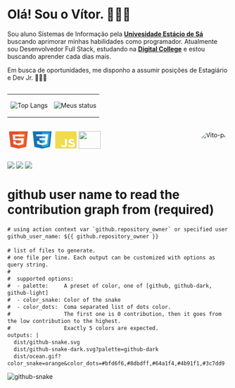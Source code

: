 # Olá! Sou o Vítor. 👋🏼😉 

Sou aluno Sistemas de Informação pela [__Univesidade Estácio de Sá__](https://estacio.br)  buscando aprimorar minhas habilidades como programador. Atualmente sou Desenvolvedor Full Stack, estudando na [__Digital College__](https://digitalcollege.com.br/) e estou buscando aprender cada dias mais.

Em busca de oportunidades, me disponho a assumir posições de Estagiário e Dev Jr. 👨🏻‍💻

##

<table border="0" style="border:0;">
<tr>
<td>

![Top Langs](https://github-readme-stats.vercel.app/api/top-langs/?username=VitoDDev&layout=donut&title_color=adbac7&text_color=adbac7&theme=transparent&hide_border=true)
</td>
<td>

![Meus status](https://github-readme-stats.vercel.app/api?username=VitoDDev&title_color=adbac7&text_color=adbac7&theme=transparent&hide_border=true)
</td>
</tr>
</table>

<!-- </li>
<li style="flex: 1 !important;list-style:none !important;"> -->


<!-- </li>
</ul> -->

<div style="display: inline_block"><br>
  <img align="center" alt="Vito-HTML" height="40" width="50" src="https://raw.githubusercontent.com/devicons/devicon/master/icons/html5/html5-original.svg">
  <img align="center" alt="Vito-CSS" height="40" width="50" src="https://raw.githubusercontent.com/devicons/devicon/master/icons/css3/css3-original.svg">
  <img align="center" alt="Vito-Js" height="40" width="50" src="https://raw.githubusercontent.com/devicons/devicon/master/icons/javascript/javascript-plain.svg">
  <img align="center" alt "Vito-JAVA" height="40" width="50" src="https://cdn.jsdelivr.net/gh/devicons/devicon/icons/java/java-plain.svg" />
  <img align="right" alt="Vito-pic" height="150" style="border-radius: 50px" src="https://cdn.discordapp.com/attachments/463841816807079958/1108096813577281648/Avatar_GitHUB.png">
</div>

##

 <a href="https://instagram.com/ovitorcruz" target="_blank"><img src="https://img.shields.io/badge/-Instagram-%23E4405F?style=for-the-badge&logo=instagram&logoColor=white" target="_blank"></a>
 <a href="https://www.linkedin.com/in/vitor-cruz-40840122b" target="_blank"><img src="https://img.shields.io/badge/-LinkedIn-%230077B5?style=for-the-badge&logo=linkedin&logoColor=white" target="_blank"></a> 
 <a href = "mailto:viitorhugoo76@gmail.com"><img src="https://img.shields.io/badge/-Gmail-%23333?style=for-the-badge&logo=gmail&logoColor=white" target="_blank"></a>
 
 # github user name to read the contribution graph from (**required**)
    # using action context var `github.repository_owner` or specified user
    github_user_name: ${{ github.repository_owner }}

    # list of files to generate.
    # one file per line. Each output can be customized with options as query string.
    #
    #  supported options:
    #  - palette:     A preset of color, one of [github, github-dark, github-light]
    #  - color_snake: Color of the snake
    #  - color_dots:  Coma separated list of dots color.
    #                 The first one is 0 contribution, then it goes from the low contribution to the highest.
    #                 Exactly 5 colors are expected.
    outputs: |
      dist/github-snake.svg
      dist/github-snake-dark.svg?palette=github-dark
      dist/ocean.gif?color_snake=orange&color_dots=#bfd6f6,#8dbdff,#64a1f4,#4b91f1,#3c7dd9
      
  <picture>
  <source media="(prefers-color-scheme: dark)" srcset="github-snake-dark.svg" />
  <source media="(prefers-color-scheme: light)" srcset="github-snake.svg" />
  <img alt="github-snake" src="github-snake.svg" />
  </picture>
